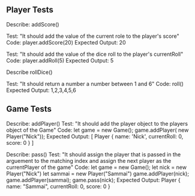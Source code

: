 ## Player Tests
Describe: addScore()

Test: "It should add the value of the current role to the player's score"
Code: player.addScore(20)
Expected Output: 20

Test: "It should add the value of the dice roll to the player's currentRoll"
Code: player.addRoll(5)
Expected Output: 5


Describe rollDice()

Test: "It should return a number a number between 1 and 6"
Code: roll()
Expected Output: 1,2,3,4,5,6

## Game Tests
Describe: addPlayer()
Test: "It should add the player object to the players object of the Game"
Code: let game = new Game();
      game.addPlayer( new Player("Nick"));
Expected Output: [ Player { name: 'Nick', currentRoll: 0, score: 0 } ]

Describe: pass()
Test: "It should assign the player that is passed in the arguement to the matching index and assign the next player as the currentPlayer of the game"
Code: let game = new Game();
let nick = new Player("Nick")
let sammai = new Player("Sammai")
      game.addPlayer(nick);
      game.addPlayer(sammai);
      game.pass(nick);
Expected Output: Player { name: "Sammai", currentRoll: 0, score: 0 }